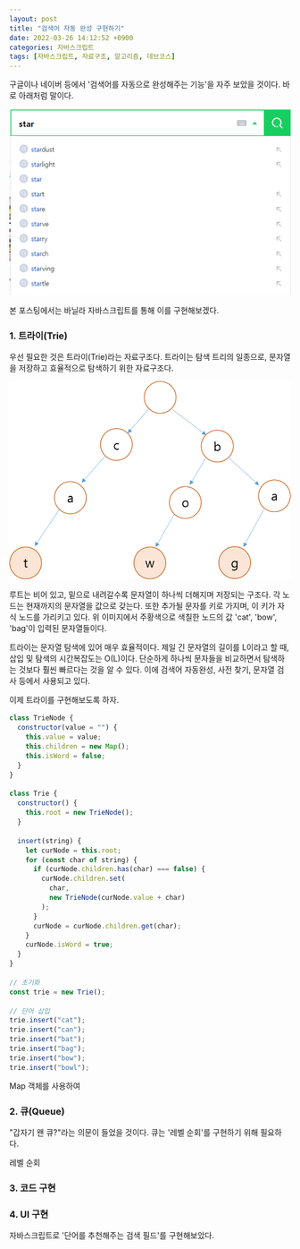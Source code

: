 ```yaml
---
layout: post
title: "검색어 자동 완성 구현하기"
date: 2022-03-26 14:12:52 +0900
categories: 자바스크립트
tags: [자바스크립트, 자료구조, 알고리즘, 데브코스]
---
```


구글이나 네이버 등에서 '검색어를 자동으로 완성해주는 기능'을 자주 보았을 것이다. 바로 아래처럼 말이다.  

<img src="https://github.com/gitul0515/gitul0515.github.io/blob/main/_posts/image/22_0326_1.png?raw=true" alt="네이버 검색 폼">

본 포스팅에서는 바닐라 자바스크립트를 통해 이를 구현해보겠다.   

### 1. 트라이(Trie)
우선 필요한 것은 트라이(Trie)라는 자료구조다. 트라이는 탐색 트리의 일종으로, 문자열을 저장하고 효율적으로 탐색하기 위한 자료구조다.  

<img src="https://github.com/gitul0515/gitul0515.github.io/blob/main/_posts/image/22_0326_2.png?raw=true" alt="트라이 이미지">


루트는 비어 있고, 밑으로 내려갈수록 문자열이 하나씩 더해지며 저장되는 구조다. 각 노드는 현재까지의 문자열을 값으로 갖는다. 또한 추가될 문자를 키로 가지며, 이 키가 자식 노드를 가리키고 있다. 위 이미지에서 주황색으로 색칠한 노드의 값 'cat', 'bow', 'bag'이 입력된 문자열들이다.  

트라이는 문자열 탐색에 있어 매우 효율적이다. 제일 긴 문자열의 길이를 L이라고 할 때, 삽입 및 탐색의 시간복잡도는 O(L)이다. 단순하게 하나씩 문자들을 비교하면서 탐색하는 것보다 훨씬 빠르다는 것을 알 수 있다. 이에 검색어 자동완성, 사전 찾기, 문자열 검사 등에서 사용되고 있다.  

이제 트라이를 구현해보도록 하자.  

```Javascript
class TrieNode {
  constructor(value = "") {
    this.value = value;
    this.children = new Map();
    this.isWord = false;
  }
}

class Trie {
  constructor() {
    this.root = new TrieNode();
  }

  insert(string) {
    let curNode = this.root;
    for (const char of string) {
      if (curNode.children.has(char) === false) {
        curNode.children.set(
          char,
          new TrieNode(curNode.value + char)
        );
      }
      curNode = curNode.children.get(char);
    }
    curNode.isWord = true;
  }
}

// 초기화
const trie = new Trie();

// 단어 삽입
trie.insert("cat");
trie.insert("can");
trie.insert("bat");
trie.insert("bag");
trie.insert("bow");
trie.insert("bowl");
```
Map 객체를 사용하여 


### 2. 큐(Queue)
"갑자기 왠 큐?"라는 의문이 들었을 것이다. 큐는 '레벨 순회'를 구현하기 위해 필요하다. 



레벨 순회

### 3. 코드 구현

### 4. UI 구현








자바스크립트로 '단어를 추천해주는 검색 필드'를 구현해보았다. 




